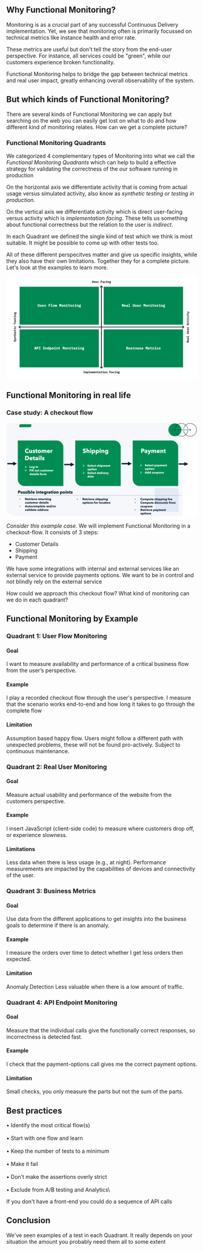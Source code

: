## Why Functional Monitoring?
Monitoring is as a crucial part of any successful Continuous Delivery implementation. Yet, we see that monitoring often 
is primarily focussed on technical metrics like instance health and error rate. 

These metrics are useful but
don't tell the story from the end-user perspective. For instance, all services could be "green", while our customers experience broken functionality. 

Functional Monitoring helps to bridge the gap between technical metrics and real user impact, greatly enhancing overall observability of the system.

## But which kinds of Functional Monitoring?
There are several kinds of Functional Monitoring we can apply but searching on the web you can easily get lost on what to do and how different kind of monitoring relates. How can we get a complete picture?

### Functional Monitoring Quadrants
We categorized 4 complementary types of Monitoring into what we call the _Functional Monitoring Quadrants_ which can help
to build a effective strategy for validating the correctness of the our software running in production

On the horizontal axis we differentiate activity that is coming from actual usage 
versus simulated activity, also know as _synthetic testing_ or _testing in production_.

On the vertical axis we differentiate activity which is direct user-facing 
versus activity which is  _implementation facing_. These tells us something about functional correctness but the relation to the user is _indirect_.

In each Quadrant we defined the single kind of test which we think is most suitable. 
It might be possible to come up with other tests too.

All of these different perspecitves matter and give us specific insights, while they also have their
own limitations. Together they for a complete picture. Let's look at the examples to learn more.


![](../functional_monitoring_quadrants_improved.jpeg)


## Functional Monitoring in real life
### Case study: A checkout flow

![](../checkout_flow.png)

_Consider this example case_. We will implement Functional Monitoring in a checkout-flow. 
It consists of 3 steps:
- Customer Details
- Shipping
- Payment

We have some integrations with internal and external services like an external service to provide payments options.
We want to be in control and not blindly rely on the external service

How could we approach this checkout flow? What kind of monitoring can we do in each quadrant?

## Functional Monitoring by Example
### Quadrant 1: User Flow Monitoring
#### Goal
I want to measure availability and performance of a critical business flow from the user’s perspective.
#### Example
I play a recorded checkout flow through the user's
perspective. I measure that the scenario works end-to-end and how long it takes to go through the complete flow
#### Limitation
Assumption based happy flow. Users might follow a different path with unexpected problems, these will not be found pro-actively.
Subject to continuous maintenance.

### Quadrant 2: Real User Monitoring
#### Goal
Measure actual usability and performance of the website from the customers perspective.
#### Example
I insert JavaScript (client-side code) to measure where
customers drop off, or experience slowness.
#### Limitations
Less data when there is less usage (e.g., at night). Performance measurements are impacted by the capabilities of devices and connectivity of the user.

### Quadrant 3: Business Metrics 
#### Goal
Use data from the different applications to get insights into the business goals to determine if there is an anomaly.
#### Example
I measure the orders over time to detect whether I get
less orders then expected.
#### Limitation
Anomaly Detection Less valuable when there is a low amount of traffic.

### Quadrant 4: API Endpoint Monitoring
#### Goal
Measure that the individual calls give the functionally correct responses, so incorrectness is detected fast.
#### Example
I check that the payment-options call gives me the correct
payment options.
#### Limitation
Small checks, you only measure the parts but not the sum of the parts.

## Best practices
• Identify the most critical flow(s)\
<br/>
• Start with one flow and learn\
<br/>
• Keep the number of tests to a minimum\
<br/>
• Make it fail\
<br/>
• Don’t make the assertions overly strict\
<br/>
• Exclude from A/B testing and Analytics\

If you don't have a front-end you could do a sequence of API calls

## Conclusion
We've seen examples of a test in each Quadrant. It really depends on your situation the amount   you probably need them all to some extent
